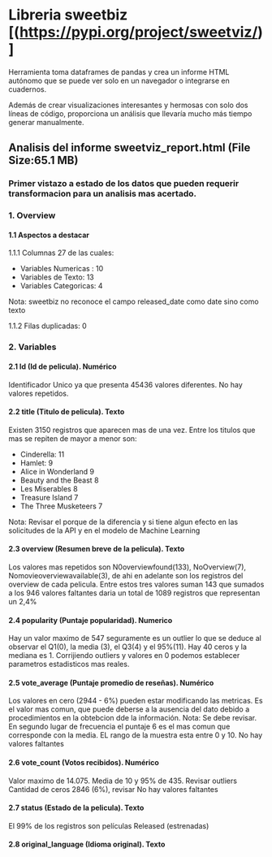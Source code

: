 # Libreria sweetbiz [(https://pypi.org/project/sweetviz/)]

Herramienta toma dataframes de pandas y crea un informe HTML autónomo que se puede ver solo en un navegador o integrarse en cuadernos.

Además de crear visualizaciones interesantes y hermosas con solo dos líneas de código, proporciona un análisis que llevaría mucho más tiempo generar manualmente.

## Analisis del informe sweetviz_report.html (File Size:65.1 MB)
### Primer vistazo a estado de los datos que pueden requerir transformacion para un analisis mas acertado.

### 1. Overview

#### 1.1 Aspectos a destacar

1.1.1 Columnas 27 de las cuales:
- Variables Numericas :        10
- Variables de Texto:          13
- Variables Categoricas:        4

Nota: sweetbiz no reconoce el campo released_date como date sino como texto

1.1.2 Filas duplicadas:         0

### 2. Variables

#### 2.1 Id (Id de pelicula).                           Numérico

Identificador Unico ya que presenta 45436 valores diferentes. No hay valores repetidos.

#### 2.2 title (Titulo de pelicula).                     Texto

Existen 3150 registros que aparecen mas de una vez. Entre los titulos que mas se repiten de mayor a menor son:

- Cinderella:             11
- Hamlet:                  9
- Alice in Wonderland      9
- Beauty and the Beast     8
- Les Miserables           8
- Treasure Island          7
- The Three Musketeers     7

Nota: Revisar el porque de la diferencia y si tiene algun efecto en las solicitudes de la API y en el modelo de Machine Learning

#### 2.3 overview (Resumen breve de la pelicula).        Texto

Los valores mas repetidos son N0overviewfound(133), NoOverview(7), Nomovieoverviewavailable(3), de ahi en adelante son los registros del overview de cada pelicula.
Entre estos tres valores suman 143 que sumados a los 946 valores faltantes daria un total de 1089 registros que representan un 2,4% 

#### 2.4 popularity (Puntaje popularidad).                Numerico

Hay un valor maximo de 547 seguramente es un outlier lo que se deduce al observar el Q1(0), la media (3),  el Q3(4) y el 95%(11).
Hay 40 ceros y la mediana es 1.
Corrijiendo outliers y valores en 0 podemos establecer parametros estadisticos mas reales.

#### 2.5 vote_average (Puntaje promedio de reseñas).      Numérico

Los valores en cero (2944 - 6%) pueden estar modificando las metricas. Es el valor mas comun, que puede deberse a la ausencia del dato debido a procedimientos en la obtebcion dde la información.
Nota: Se debe revisar. 
En segundo lugar de frecuencia el puntaje 6 es el mas comun que corresponde con la media.
EL rango de la muestra esta entre 0 y 10.
No hay valores faltantes

#### 2.6 vote_count (Votos recibidos).                    Numérico

Valor maximo de 14.075. Media de 10 y 95% de 435.
Revisar outliers
Cantidad de ceros 2846 (6%), revisar
No hay valores faltantes

#### 2.7 status (Estado de la pelicula).                  Texto

 El 99% de los registros son películas Released (estrenadas)

 #### 2.8 original_language (Idioma original).            Texto



 
